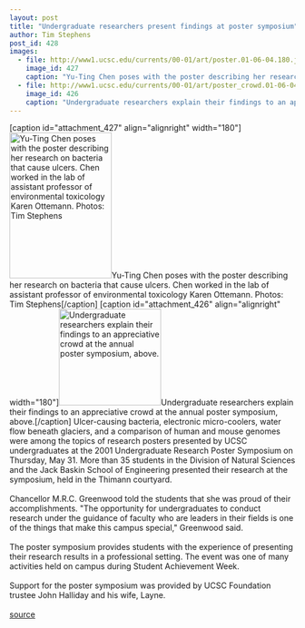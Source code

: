 ```yaml
---
layout: post
title: "Undergraduate researchers present findings at poster symposium"
author: Tim Stephens
post_id: 428
images:
  - file: http://www1.ucsc.edu/currents/00-01/art/poster.01-06-04.180.jpg
    image_id: 427
    caption: "Yu-Ting Chen poses with the poster describing her research on bacteria that cause ulcers. Chen worked in the lab of assistant professor of environmental toxicology Karen Ottemann. Photos: Tim Stephens"
  - file: http://www1.ucsc.edu/currents/00-01/art/poster_crowd.01-06-04.180.jpg
    image_id: 426
    caption: "Undergraduate researchers explain their findings to an appreciative crowd at the annual poster symposium, above."
---
```


[caption id="attachment_427" align="alignright" width="180"]<a href="http://localhost/mysite/wp-content/uploads/2001/06/poster.01-06-04.180.jpg"><img class="size-full wp-image-427" src="http://localhost/mysite/wp-content/uploads/2001/06/poster.01-06-04.180.jpg" alt="Yu-Ting Chen poses with the poster describing her research on bacteria that cause ulcers. Chen worked in the lab of assistant professor of environmental toxicology Karen Ottemann. Photos: Tim Stephens" width="180" height="257" /></a>Yu-Ting Chen poses with the poster describing her research on bacteria that cause ulcers. Chen worked in the lab of assistant professor of environmental toxicology Karen Ottemann. Photos: Tim Stephens[/caption]
[caption id="attachment_426" align="alignright" width="180"]<a href="http://localhost/mysite/wp-content/uploads/2001/06/poster_crowd.01-06-04.180.jpg"><img class="size-full wp-image-426" src="http://localhost/mysite/wp-content/uploads/2001/06/poster_crowd.01-06-04.180.jpg" alt="Undergraduate researchers explain their findings to an appreciative crowd at the annual poster symposium, above." width="180" height="170" /></a>Undergraduate researchers explain their findings to an appreciative crowd at the annual poster symposium, above.[/caption]
Ulcer-causing bacteria, electronic micro-coolers, water flow beneath glaciers, and a comparison of human and mouse genomes were among the topics of research posters presented by UCSC undergraduates at the 2001 Undergraduate Research Poster Symposium on Thursday, May 31. More than 35 students in the Division of Natural Sciences and the Jack Baskin School of Engineering presented their research at the symposium, held in the Thimann courtyard.<br>
<br>
Chancellor M.R.C. Greenwood told the students that she was proud of their accomplishments. "The opportunity for undergraduates to conduct research under the guidance of faculty who are leaders in their fields is one of the things that make this campus special," Greenwood said.<br>
<br>
The poster symposium provides students with the experience of presenting their research results in a professional setting. The event was one of many activities held on campus during Student Achievement Week.<br>
<br>
Support for the poster symposium was provided by UCSC Foundation trustee John Halliday and his wife, Layne.<br>
<br>
[source](http://www1.ucsc.edu/currents/00-01/06-04/research.html "Permalink to research")
